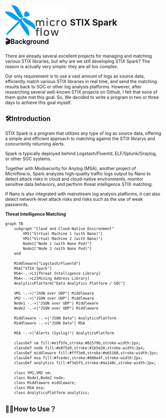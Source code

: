 <img src="https://github.com/Microflow-IO/microflow-nano/blob/main/docs/github_microflow_B.png" alt="logo" style="float:left; margin-right:10px;" />



# STIX Spark



## 🎬Background

There are already several excellent projects for managing and matching various STIX libraries, but why are we still developing STIX Spark? The reason is actually very simple: they are all too complex. 

Our only requirement is to use a vast amount of logs as source data, efficiently match various STIX libraries in real time, and send the matching results back to SOC or other log analysis platforms. However, after researching several well-known STIX projects on Github, I felt that none of them quite met this goal. So, We decided to write a program in two or three days to achieve this goal myself.



## 🛠Introduction

STIX Spark is a program that utilizes any type of log as source data, offering a simple and efficient approach to matching against the STIX librarys and concurrently returning alerts.

Spark is typically deployed behind Logstash/Fluentd, ELF/Splunk/Graylog, or other SOC systems. 

Together with Modsecurity for Anylog (MSA), another project of Microflow.io, Spark analyzes high-quality traffic logs output by Nano to detect attack risks in cloud and cloud-native environments, monitor sensitive data behaviors, and perform threat intelligence STIX matching. 

If Nano is also integrated with mainstream log analysis platforms, it can also detect network-level attack risks and risks such as the use of weak passwords.



**Threat Intelligence Matching**

```mermaid
graph TB  
    subgraph "Cloud and Cloud-Native Environment"  
        VM1["Virtual Machine 1 (with Nano)"]  
        VM2["Virtual Machine 2 (with Nano)"]  
        Node1["Node 1 (with Nano Pod)"]  
        Node2["Node 2 (with Nano Pod)"]  
    end  

    Middleware["Logstash/Fluentd"]  
    MSA["STIX Spark"]
    MSA<-.->L1[Threat Intelligence Library]
    MSA<-.->L2[Mining Address Library]    
    AnalyticsPlatform["Data Analytics Platform / SOC"]  

    VM1 -.->|"JSON over UDP"| Middleware  
    VM2 -.->|"JSON over UDP"| Middleware  
    Node1 -.->|"JSON over UDP"| Middleware  
    Node2 -.->|"JSON over UDP"| Middleware  

    Middleware -.->|"JSON Data"| AnalyticsPlatform  
    Middleware -.->|"JSON Data"| MSA  

    MSA -.->|"Alerts (Syslog)"| AnalyticsPlatform  

    classDef vm fill:#e1f5fe,stroke:#01579b,stroke-width:2px;  
    classDef node fill:#e8f5e9,stroke:#1b5e20,stroke-width:2px;  
    classDef middleware fill:#fff3e0,stroke:#e65100,stroke-width:2px;  
    classDef msa fill:#fce4ec,stroke:#880e4f,stroke-width:2px;  
    classDef analytics fill:#f3e5f5,stroke:#4a148c,stroke-width:2px;  

    class VM1,VM2 vm;  
    class Node1,Node2 node;  
    class Middleware middleware;  
    class MSA msa;  
    class AnalyticsPlatform analytics;
```



## 🤷‍♂️How to Use？

